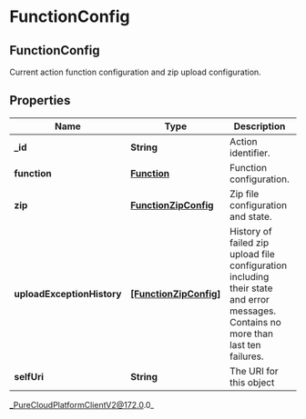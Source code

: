 # FunctionConfig

## FunctionConfig
Current action function configuration and zip upload configuration.

## Properties

|Name | Type | Description | Notes|
|------------ | ------------- | ------------- | -------------|
| **_id** | **String** | Action identifier. | [optional] |
| **function** | [**Function**](Function) | Function configuration. | [optional] |
| **zip** | [**FunctionZipConfig**](FunctionZipConfig) | Zip file configuration and state. | [optional] |
| **uploadExceptionHistory** | [**[FunctionZipConfig]**]([FunctionZipConfig]) | History of failed zip upload file configuration including their state and error messages. Contains no more than last ten failures. | [optional] |
| **selfUri** | **String** | The URI for this object | [optional] |



_PureCloudPlatformClientV2@172.0.0_
